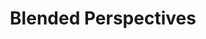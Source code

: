 ---
blog: http://blendedperspectives.com/blog
facebook: https://facebook.com/blendedperspectives
linkedin: https://linkedin.com/company/blended-perspectives-inc-
logohandle: blendedperspectives
sort: blendedperspectives
title: Blended Perspectives
twitter: https://x.com/blendedp
website: http://www.blendedperspectives.com/
---